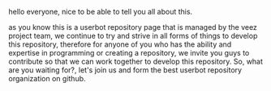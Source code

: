 hello everyone, nice to be able to tell you all about this.

as you know this is a userbot repository page that is managed by the veez project team, we continue to try and strive in all forms of things to develop this repository, therefore for anyone of you who has the ability and expertise in programming or creating a repository, we invite you guys to contribute so that we can work together to develop this repository. So, what are you waiting for?, let's join us and form the best userbot repository organization on github.
